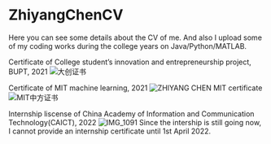 # ZhiyangChenCV
Here you can see some details about the CV of me.
And also I upload some of my coding works during the college years on Java/Python/MATLAB.

Certificate of College student’s innovation and entrepreneurship project, BUPT, 2021
![大创证书](https://user-images.githubusercontent.com/58174623/140874854-b5ef2415-a008-4037-b392-549b7edccead.jpg)

Certificate of MIT machine learning, 2021
![ZHIYANG CHEN MIT certificate](https://user-images.githubusercontent.com/58174623/140875210-e4b1b1a5-e767-49f1-a596-afbdc479d54e.png)
![MIT中方证书](https://user-images.githubusercontent.com/58174623/145195924-fe760a9b-b64d-4dd8-82ec-6a2d5dc8b281.jpg)

Internship liscense of China Academy of Information and Communication Technology(CAICT), 2022
![IMG_1091](https://user-images.githubusercontent.com/58174623/158053697-b73db9b0-01e9-479e-856a-f1cb8bc3b024.JPG)
Since the intership is still going now, I cannot provide an internship certificate until 1st April 2022.

